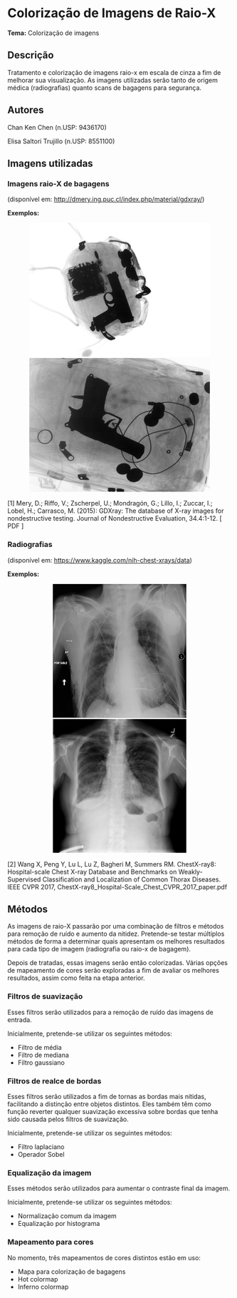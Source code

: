 # Colorização de Imagens de Raio-X

**Tema:** Colorização de imagens

## Descrição

 Tratamento e colorização de imagens raio-x em escala de cinza a fim de melhorar sua visualização. As imagens utilizadas serão tanto de origem médica (radiografias) quanto scans de bagagens para segurança.
 
## Autores
  Chan Ken Chen (n.USP: 9436170)
  
  Elisa Saltori Trujillo (n.USP: 8551100)
 
## Imagens utilizadas

### Imagens raio-X de bagagens 

(disponível em:  http://dmery.ing.puc.cl/index.php/material/gdxray/)

 **Exemplos:**
 
 <p float="left" align="middle">
 <img src="https://github.com/elisasaltori/XRayColorizing/raw/elisa/Sample_Images/Baggages/B0009_0001.png" height="300">
 <img src="https://github.com/elisasaltori/XRayColorizing/raw/elisa/Sample_Images/Baggages/B0023_0001.png" height="300">
 </p>
 
[1] Mery, D.; Riffo, V.; Zscherpel, U.; Mondragón, G.; Lillo, I.; Zuccar, I.; Lobel, H.; Carrasco, M. (2015): GDXray: The database of X-ray images for nondestructive testing. Journal of Nondestructive Evaluation, 34.4:1-12. [ PDF ]

### Radiografias 

(disponível em:  https://www.kaggle.com/nih-chest-xrays/data)

 **Exemplos:**

  <p float="left" align="middle">
  <img src="https://github.com/elisasaltori/XRayColorizing/raw/elisa/Sample_Images/Chest_Xrays/00000013_026.png" height="300">
  <img src="https://github.com/elisasaltori/XRayColorizing/raw/elisa/Sample_Images/Chest_Xrays/00000132_002.png" height="300">
  </p>
[2] Wang X, Peng Y, Lu L, Lu Z, Bagheri M, Summers RM. ChestX-ray8: Hospital-scale Chest X-ray Database and Benchmarks on Weakly-Supervised Classification and Localization of Common Thorax Diseases. IEEE CVPR 2017, ChestX-ray8_Hospital-Scale_Chest_CVPR_2017_paper.pdf

## Métodos
 As imagens de raio-X passarão por uma combinação de filtros e métodos para remoção de ruído e aumento da nitidez. Pretende-se testar múltiplos métodos de forma a determinar quais apresentam os melhores resultados para cada tipo de imagem (radiografia ou raio-x de bagagem).

Depois de tratadas, essas imagens serão então colorizadas. Várias opções de mapeamento de cores serão exploradas a fim de avaliar os melhores resultados, assim como feita na etapa anterior.

### Filtros de suavização
Esses filtros serão utilizados para a remoção de ruído das imagens de entrada. 

Inicialmente, pretende-se utilizar os seguintes métodos:
- Filtro de média
- Filtro de mediana
- Filtro gaussiano

### Filtros de realce de bordas
Esses filtros serão utilizados a fim de tornas as bordas mais nitidas, facilitando a distinção entre objetos distintos. Eles também têm como função reverter qualquer suavização excessiva sobre bordas que tenha sido causada pelos filtros de suavização.

Inicialmente, pretende-se utilizar os seguintes métodos:
- Filtro laplaciano
- Operador Sobel

### Equalização da imagem
Esses métodos serão utilizados para aumentar o contraste final da imagem.

Inicialmente, pretende-se utilizar os seguintes métodos:
- Normalização comum da imagem
- Equalização por histograma

### Mapeamento para cores
No momento, três mapeamentos de cores distintos estão em uso:
- Mapa para colorização de bagagens
- Hot colormap
- Inferno colormap
